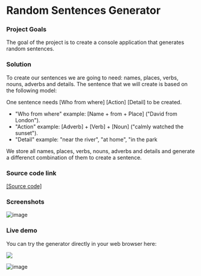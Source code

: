 # Random Sentences Generator
### Project Goals
The goal of the project is to create a console application that generates random sentences.
### Solution
To create our sentences we are going to need: names, places, verbs, nouns, adverbs and details. The sentence that we will create is based on the following model:

One sentence needs [Who from where] [Action] [Detail] to be created.
- "Who from where" example: [Name + from + Place] ("David from London").
- "Action" example: [Adverb] + [Verb] + [Noun] ("calmly watched the sunset").
- "Detail" example: "near the river", "at home", "in the park

We store all names, places, verbs, nouns, adverbs and details and generate a differenct combination of them to create a sentence.
### Source code link
<a href="https://github.com/viktorpetrov1997/RandomSentencesGenerator/blob/main/RandomSentencesGenerator.java">[Source code]</a>
### Screenshots
![image](https://github.com/viktorpetrov1997/Random-Sentences-Generator/assets/126717931/ca1f80c5-c13b-40cd-8e80-cfd6e652ed25)
### Live demo
You can try the generator directly in your web browser here:

<a href="https://replit.com/@viktorpetrov97/RandomSentencesGenerator"><img src="https://github.com/viktorpetrov1997/Random-Sentences-Generator/assets/126717931/1fae65a2-dbea-44c6-a68e-0d213fa94f88"></a>

![image](https://github.com/viktorpetrov1997/Random-Sentences-Generator/assets/126717931/1fae65a2-dbea-44c6-a68e-0d213fa94f88)



